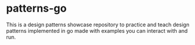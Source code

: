 # patterns-go
This is a design patterns showcase repository to practice and teach design patterns implemented in go made with examples you can interact with and run. 
